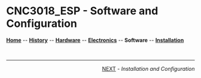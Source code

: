 # CNC3018_ESP - Software and Configuration

**[Home](readme.md)** --
**[History](history.md)** --
**[Hardware](hardware.md)** --
**[Electronics](electronics.md)** --
**Software** --
**[Installation](installation.md)**


<br>
<hr>
<div style="text-align: right">
<a href='installation.md'>NEXT</a><i> - Installation and Configuration</i>
</div>
